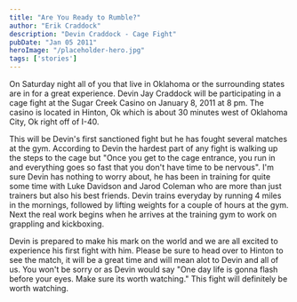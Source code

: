 ```yaml
---
title: "Are You Ready to Rumble?"
author: "Erik Craddock"
description: "Devin Craddock - Cage Fight"
pubDate: "Jan 05 2011"
heroImage: "/placeholder-hero.jpg"
tags: ['stories']
---
```

On Saturday night all of you that live in Oklahoma or the surrounding states are in for a great experience. Devin Jay Craddock will be participating in a cage fight at the Sugar Creek Casino on January 8, 2011 at 8 pm. The casino is located in Hinton, Ok which is about 30 minutes west of Oklahoma City, Ok right off of I-40.

This will be Devin's first sanctioned fight but he has fought several matches at the gym. According to Devin the hardest part of any fight is walking up the steps to the cage but "Once you get to the cage entrance, you run in and everything goes so fast that you don't have time to be nervous". I'm sure Devin has nothing to worry about, he has been in training for quite some time with Luke Davidson and Jarod Coleman who are more than just trainers but also his best friends. Devin trains everyday by running 4 miles in the mornings, followed by lifting weights for a couple of hours at the gym. Next the real work begins when he arrives at the training gym to work on grappling and kickboxing.

Devin is prepared to make his mark on the world and we are all excited to experience his first fight with him. Please be sure to head over to Hinton to see the match, it will be a great time and will mean alot to Devin and all of us. You won't be sorry or as Devin would say "One day life is gonna flash before your eyes. Make sure its worth watching." This fight will definitely be worth watching.
